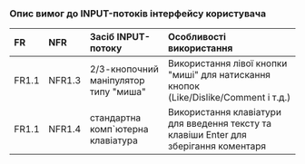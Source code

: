 ### Опис вимог до INPUT-потоків інтерфейсу користувача


|FR |NFR|Засіб INPUT-потоку| Особливості використання|
|:-|:-|:-|:-|
|FR1.1|NFR1.3|2/3-кнопочний маніпулятор типу "миша"| Використання лівої кнопки "миші" для натискання кнопок (Like/Dislike/Comment і т.д.) |
|FR1.1|NFR1.4|стандартна комп`ютерна клавіатура|Використання клавіатури для введення тексту та клавіши Enter для зберігання коментаря|
